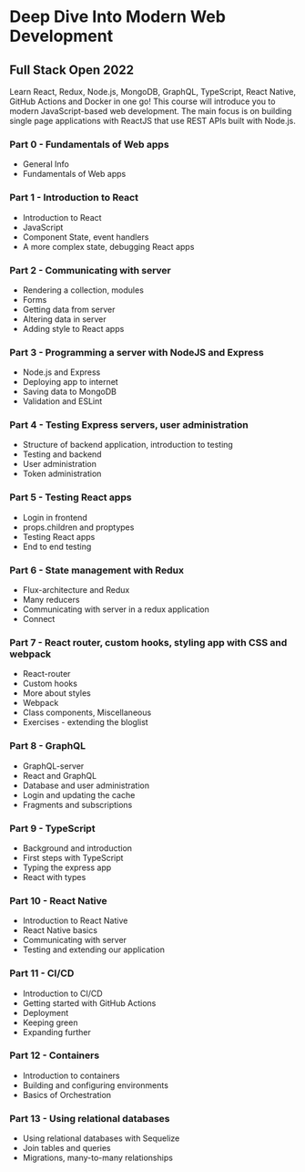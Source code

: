 # Deep Dive Into Modern Web Development
## Full Stack Open 2022
Learn React, Redux, Node.js, MongoDB, GraphQL, TypeScript, React Native, GitHub Actions and Docker in one go! This course will introduce you to modern JavaScript-based web development. The main focus is on building single page applications with ReactJS that use REST APIs built with Node.js.

### Part 0 - Fundamentals of Web apps
- General Info
- Fundamentals of Web apps
### Part 1 - Introduction to React
- Introduction to React
- JavaScript
- Component State, event handlers
- A more complex state, debugging React apps
### Part 2 - Communicating with server
- Rendering a collection, modules
- Forms
- Getting data from server
- Altering data in server
- Adding style to React apps
### Part 3 - Programming a server with NodeJS and Express
- Node.js and Express
- Deploying app to internet
- Saving data to MongoDB
- Validation and ESLint
### Part 4 - Testing Express servers, user administration
- Structure of backend application, introduction to testing
- Testing and backend
- User administration
- Token administration
### Part 5 - Testing React apps
- Login in frontend
- props.children and proptypes
- Testing React apps
- End to end testing
### Part 6 - State management with Redux
- Flux-architecture and Redux
- Many reducers
- Communicating with server in a redux application
- Connect
### Part 7 - React router, custom hooks, styling app with CSS and webpack
- React-router
- Custom hooks
- More about styles
- Webpack
- Class components, Miscellaneous
- Exercises - extending the bloglist
### Part 8 - GraphQL
- GraphQL-server
- React and GraphQL
- Database and user administration
- Login and updating the cache
- Fragments and subscriptions
### Part 9 - TypeScript
- Background and introduction
- First steps with TypeScript
- Typing the express app
- React with types
### Part 10 - React Native
- Introduction to React Native
- React Native basics
- Communicating with server
- Testing and extending our application
### Part 11 - CI/CD
- Introduction to CI/CD
- Getting started with GitHub Actions
- Deployment
- Keeping green
- Expanding further
### Part 12 - Containers
- Introduction to containers
- Building and configuring environments
- Basics of Orchestration
### Part 13 - Using relational databases
- Using relational databases with Sequelize
- Join tables and queries
- Migrations, many-to-many relationships
